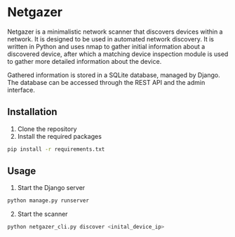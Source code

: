 # Netgazer
Netgazer is a minimalistic network scanner that discovers devices within a network. It is designed to be used in automated network discovery. It is written in Python and uses nmap to gather initial information about a discovered device, after which a matching device inspection module is used to gather more detailed information about the device.

Gathered information is stored in a SQLite database, managed by Django. The database can be accessed through the REST API and the admin interface.

## Installation
1. Clone the repository
2. Install the required packages
```bash
pip install -r requirements.txt
```

## Usage
1. Start the Django server
```bash
python manage.py runserver
```

2. Start the scanner
```bash
python netgazer_cli.py discover <inital_device_ip>
```

